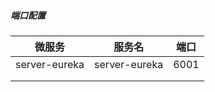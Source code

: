 ##### 端口配置

|    微服务     |    服务名     | 端口 |
| :-----------: | :-----------: | :--: |
| server-eureka | server-eureka | 6001 |
|               |               |      |
|               |               |      |